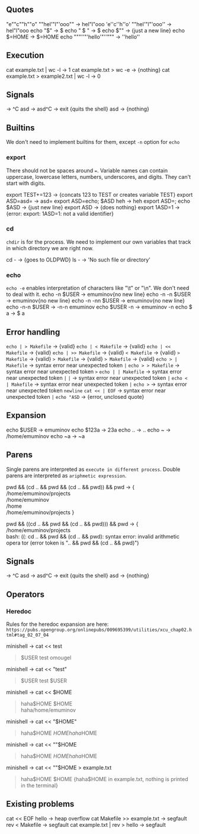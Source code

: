 ## Quotes
"e""c""h""o" ""hel'"l"'ooo"" -> hel"l"ooo
'e''c''h''o' ""hel'"l"'ooo'' -> hel"l"ooo
echo "$"                     -> $
echo " $ "                   ->  $
echo $""                     -> {just a new line}
echo $=HOME                  -> $=HOME
echo """''"'hello'"''"""     -> ''hello''

## Execution
cat example.txt | wc -l                  -> 1
cat example.txt > wc -e                  -> {nothing}
cat example.txt > example2.txt | wc -l   -> 0

## Signals
<Ctrl-C>           -> ^C
asd<Ctrl-C>        -> asd^C
<Ctrl-D>           -> exit {quits the shell}
asd<Ctrl-D>        -> {nothing}

## Builtins
We don't need to implement builtins for them, except `-n` option for `echo`

### export
There should not be spaces around `=`.
Variable names can contain uppercase, lowercase letters, numbers, underscores, and digits.
They can't start with digits.

export TEST+=123                    -> {concats 123 to TEST or creates variable TEST}
export ASD=asd=                     -> asd=
export ASD=echo; $ASD heh           -> heh
export ASD=; echo $ASD              -> {just new line}
export ASD                          -> {does nothing}
export 1ASD=1                       -> {error: export: 1ASD=1: not a valid identifier}

### cd
`chdir` is for the process. We need to implement our own variables that track
in which directory we are right now.

cd -                -> {goes to OLDPWD}
ls -                -> 'No such file or directory'

### echo
`echo -e` enables interpretation of characters like "\t" or "\n". We don't need
to deal with it.
echo -n $USER       -> emuminov{no new line}
echo -n -n $USER    -> emuminov{no new line}
echo -n -nn $USER   -> emuminov{no new line}
echo -n-n $USER     -> -n-n emuminov
echo $USER -n       -> emuminov -n
echo $       a      -> $ a

## Error handling
`echo | > Makefile`                     -> {valid}
`echo | < Makefile`                     -> {valid}
`echo | << Makefile`                    -> {valid}
`echo | >> Makefile`                    -> {valid}
`< Makefile`                            -> {valid}
`> Makefile`                            -> {valid}
`> Makefile`                            -> {valid}
`> Makefile`                            -> {valid}
`echo > | Makefile`                     -> syntax error near unexpected token `|`
`echo > > Makefile`                     -> syntax error near unexpected token `>`
`echo | | Makefile`                     -> syntax error near unexpected token `|`
`|`                                     -> syntax error near unexpected token `|`
`echo < | Makefile`                     -> syntax error near unexpected token `|`
`echo >`                                -> syntax error near unexpected token `newline`
`cat << | EOF`                          -> syntax error near unexpected token `|`
`echo "ASD`                             -> {error, unclosed quote}

## Expansion
echo $USER                     -> emuminov
echo $123a                     -> 23a
echo ..                        -> ..
echo ~                         -> /home/emuminov
echo ~a                        -> ~a

## Parens
Single parens are interpreted as `execute in different process`.
Double parens are interpreted as `ariphmetic expression`.

pwd && (cd .. && pwd && (cd .. && pwd)) && pwd     -> {
    /home/emuminov/projects                                                         
    /home/emuminov                                                                  
    /home                                                                           
    /home/emuminov/projects
}

pwd && ((cd .. && pwd && (cd .. && pwd))) && pwd   -> {
    /home/emuminov/projects                                                         
    bash: ((: cd .. && pwd && (cd .. && pwd): syntax error: invalid arithmetic opera
    tor (error token is ".. && pwd && (cd .. && pwd)")

## Signals
<Ctrl-C>           -> ^C
asd<Ctrl-C>        -> asd^C
<Ctrl-D>           -> exit {quits the shell}
asd<Ctrl-D>        -> {nothing}

## Operators
### Heredoc
Rules for the heredoc expansion are here:
`https://pubs.opengroup.org/onlinepubs/009695399/utilities/xcu_chap02.html#tag_02_07_04`

minishell ->  cat << test
> $USER
> test
omougel

minishell ->  cat << "test"
> $USER
> test
$USER

minishell -> cat << $HOME
> haha$HOME
> $HOME                                         
haha/home/emuminov

minishell -> cat << "$HOME"
> haha$HOME
> $HOME
haha$HOME

minishell -> cat << ""$HOME
> haha$HOME
> $HOME
haha$HOME

minishell -> cat << ""$HOME > example.txt
> haha$HOME
> $HOME
{haha$HOME in example.txt, nothing is printed in the terminal}

## Existing problems
cat << EOF hello                  -> heap overflow
cat Makefile >> example.txt       -> segfault
rev < Makefile                    -> segfault
cat example.txt | rev > hello     -> segfault

